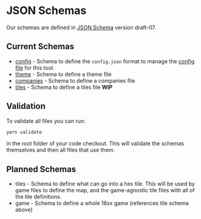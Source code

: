 # JSON Schemas

Our schemas are defined in [JSON Schema](https://json-schema.org/) version
draft-07.

## Current Schemas

* [config](/schemas/config.schema.json) - Schema to define the `config.json`
  format to manage the [config
  file](https://github.com/kelsin/18xx/blob/master/src/config.json) for this
  tool.
* [theme](/schemas/theme.schema.json) - Schema to define a theme file
* [companies](/schemas/companies.schema.json) - Schema to define a companies file
* [tiles](/schemas/tiles.schema.json) - Schema to define a tiles file **WIP**

## Validation

To validate all files you can run:

```sh
yarn validate
```

in the root folder of your code checkout. This will validate the schemas
themselves and then all files that use them.

## Planned Schemas

* tiles - Schema to define what can go into a hex tile. This will be used by
  game files to define the map, and the game-agnostic tile files with all of the
  tile definitions.
* game - Schema to define a whole 18xx game (references tile schema above)
